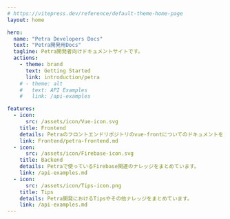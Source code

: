 ```yaml
---
# https://vitepress.dev/reference/default-theme-home-page
layout: home

hero:
  name: "Petra Developers Docs"
  text: "Petra開発用Docs"
  tagline: Petra開発者向けドキュメントサイトです。
  actions:
    - theme: brand
      text: Getting Started
      link: introduction/petra
    # - theme: alt
    #   text: API Examples
    #   link: /api-examples

features:
  - icon: 
      src: /assets/icon/Vue-icon.svg
    title: Frontend
    details: Petraのフロントエンドリポジトリのvue-frontについてのドキュメントをまとめています。
    link: Frontend/petra-frontend.md
  - icon: 
      src: /assets/icon/Firebase-icon.svg
    title: Backend
    details: Petraで使っているFirebase関連のナレッジをまとめています。
    link: /api-examples.md
  - icon: 
      src: /assets/icon/Tips-icon.png
    title: Tips
    details: Petra開発におけるTipsやその他ナレッジをまとめています。
    link: /api-examples.md
---
```


